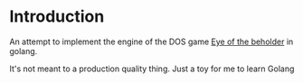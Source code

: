 # Introduction

An attempt to implement the engine of the DOS game [Eye of the
beholder](https://wiki.scummvm.org/index.php/Eye_of_the_Beholder) in
golang. 

It's not meant to a production quality thing. Just a toy for me to
learn Golang


